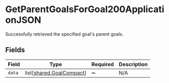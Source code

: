 # GetParentGoalsForGoal200ApplicationJSON

Successfully retrieved the specified goal's parent goals.


## Fields

| Field                                                          | Type                                                           | Required                                                       | Description                                                    |
| -------------------------------------------------------------- | -------------------------------------------------------------- | -------------------------------------------------------------- | -------------------------------------------------------------- |
| `data`                                                         | list[[shared.GoalCompact](../../models/shared/goalcompact.md)] | :heavy_minus_sign:                                             | N/A                                                            |